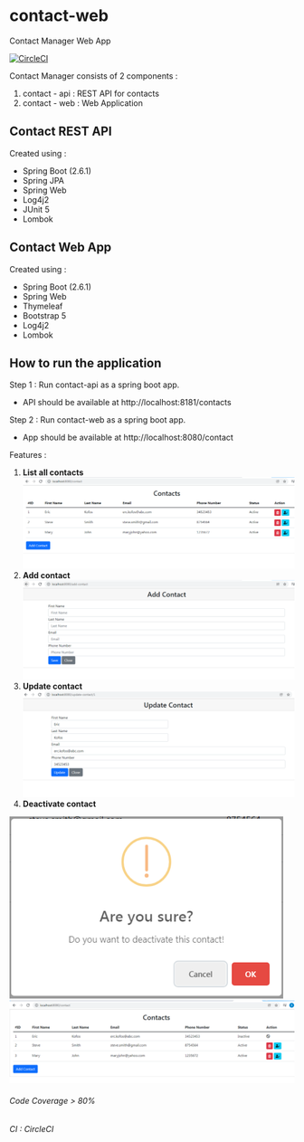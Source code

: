 # contact-web
Contact Manager Web App

[![CircleCI](https://circleci.com/gh/sujitjadhav07/contact-web/tree/main.svg?style=svg)](https://circleci.com/gh/sujitjadhav07/contact-web/tree/main)


Contact Manager consists of 2 components :
1. contact - api : REST API for contacts
2. contact - web : Web Application

## Contact REST API
Created using :
- Spring Boot (2.6.1)
- Spring JPA
- Spring Web
- Log4j2
- JUnit 5
- Lombok

## Contact Web App
Created using :
- Spring Boot (2.6.1)
- Spring Web
- Thymeleaf
- Bootstrap 5
- Log4j2
- Lombok

## How to run the application
Step 1 : Run contact-api as a spring boot app.
- API should be available at http://localhost:8181/contacts

Step 2 : Run contact-web as a spring boot app.
- App should be available at http://localhost:8080/contact

Features :
1. **List all contacts**
![Alt text](/img/home.PNG?raw=true "Homepage")
2. **Add contact**
![Alt text](/img/addContact.PNG?raw=true "Add Contact")
3. **Update contact**
![Alt text](/img/updateContact.PNG?raw=true "Update Contact")
4. **Deactivate contact**

![Alt text](/img/deactivate-1.PNG?raw=true "Deactivate confirm")
![Alt text](/img/deactivate-2.PNG?raw=true "Deactivate")

###### Code Coverage > 80%
###### CI : CircleCI
